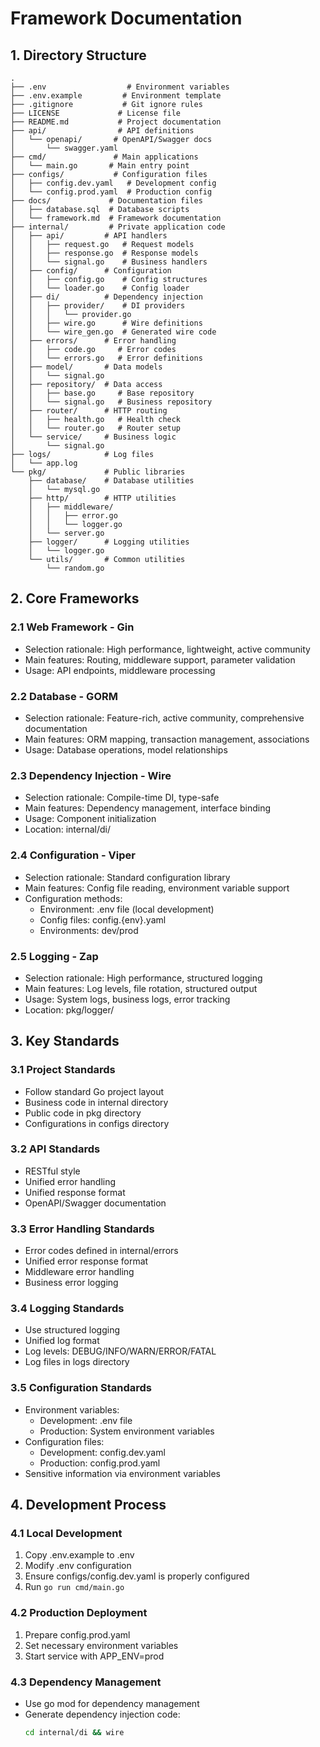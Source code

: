 # Framework Documentation

## 1. Directory Structure
```
.
├── .env                  # Environment variables
├── .env.example         # Environment template
├── .gitignore           # Git ignore rules
├── LICENSE             # License file
├── README.md           # Project documentation
├── api/                # API definitions
│   └── openapi/       # OpenAPI/Swagger docs
│       └── swagger.yaml
├── cmd/               # Main applications
│   └── main.go       # Main entry point
├── configs/           # Configuration files
│   ├── config.dev.yaml   # Development config
│   └── config.prod.yaml  # Production config
├── docs/             # Documentation files
│   ├── database.sql  # Database scripts
│   └── framework.md  # Framework documentation
├── internal/         # Private application code
│   ├── api/         # API handlers
│   │   ├── request.go   # Request models
│   │   ├── response.go  # Response models
│   │   └── signal.go    # Business handlers
│   ├── config/      # Configuration
│   │   ├── config.go    # Config structures
│   │   └── loader.go    # Config loader
│   ├── di/          # Dependency injection
│   │   ├── provider/    # DI providers
│   │   │   └── provider.go
│   │   ├── wire.go      # Wire definitions
│   │   └── wire_gen.go  # Generated wire code
│   ├── errors/      # Error handling
│   │   ├── code.go     # Error codes
│   │   └── errors.go   # Error definitions
│   ├── model/       # Data models
│   │   └── signal.go
│   ├── repository/  # Data access
│   │   ├── base.go     # Base repository
│   │   └── signal.go   # Business repository
│   ├── router/      # HTTP routing
│   │   ├── health.go   # Health check
│   │   └── router.go   # Router setup
│   └── service/     # Business logic
│       └── signal.go
├── logs/            # Log files
│   └── app.log
└── pkg/             # Public libraries
    ├── database/    # Database utilities
    │   └── mysql.go
    ├── http/        # HTTP utilities
    │   ├── middleware/
    │   │   ├── error.go
    │   │   └── logger.go
    │   └── server.go
    ├── logger/      # Logging utilities
    │   └── logger.go
    └── utils/       # Common utilities
        └── random.go
```

## 2. Core Frameworks

### 2.1 Web Framework - Gin
- Selection rationale: High performance, lightweight, active community
- Main features: Routing, middleware support, parameter validation
- Usage: API endpoints, middleware processing

### 2.2 Database - GORM
- Selection rationale: Feature-rich, active community, comprehensive documentation
- Main features: ORM mapping, transaction management, associations
- Usage: Database operations, model relationships

### 2.3 Dependency Injection - Wire
- Selection rationale: Compile-time DI, type-safe
- Main features: Dependency management, interface binding
- Usage: Component initialization
- Location: internal/di/

### 2.4 Configuration - Viper
- Selection rationale: Standard configuration library
- Main features: Config file reading, environment variable support
- Configuration methods:
  - Environment: .env file (local development)
  - Config files: config.{env}.yaml
  - Environments: dev/prod

### 2.5 Logging - Zap
- Selection rationale: High performance, structured logging
- Main features: Log levels, file rotation, structured output
- Usage: System logs, business logs, error tracking
- Location: pkg/logger/

## 3. Key Standards

### 3.1 Project Standards
- Follow standard Go project layout
- Business code in internal directory
- Public code in pkg directory
- Configurations in configs directory

### 3.2 API Standards
- RESTful style
- Unified error handling
- Unified response format
- OpenAPI/Swagger documentation

### 3.3 Error Handling Standards
- Error codes defined in internal/errors
- Unified error response format
- Middleware error handling
- Business error logging

### 3.4 Logging Standards
- Use structured logging
- Unified log format
- Log levels: DEBUG/INFO/WARN/ERROR/FATAL
- Log files in logs directory

### 3.5 Configuration Standards
- Environment variables:
  - Development: .env file
  - Production: System environment variables
- Configuration files:
  - Development: config.dev.yaml
  - Production: config.prod.yaml
- Sensitive information via environment variables

## 4. Development Process

### 4.1 Local Development
1. Copy .env.example to .env
2. Modify .env configuration
3. Ensure configs/config.dev.yaml is properly configured
4. Run `go run cmd/main.go`

### 4.2 Production Deployment
1. Prepare config.prod.yaml
2. Set necessary environment variables
3. Start service with APP_ENV=prod

### 4.3 Dependency Management
- Use go mod for dependency management
- Generate dependency injection code:
  ```bash
  cd internal/di && wire
  ```
